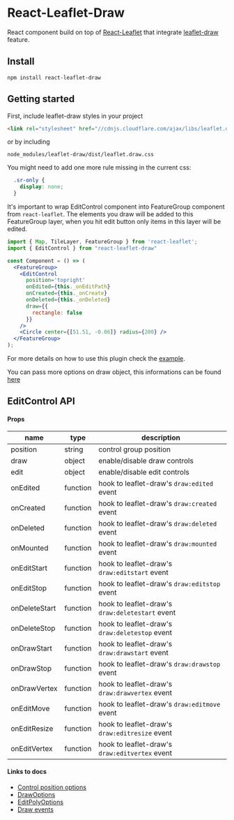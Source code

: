 # React-Leaflet-Draw

React component build on top of [React-Leaflet](https://github.com/PaulLeCam/react-leaflet) that integrate [leaflet-draw](https://github.com/Leaflet/Leaflet.draw) feature.

## Install

```
npm install react-leaflet-draw
```

## Getting started

First, include leaflet-draw styles in your project
```html
<link rel="stylesheet" href="//cdnjs.cloudflare.com/ajax/libs/leaflet.draw/0.4.2/leaflet.draw.css"/>
```
or by including
```
node_modules/leaflet-draw/dist/leaflet.draw.css
```

You might need to add one more rule missing in the current css:
```css
  .sr-only {
    display: none;
  }
```

It's important to wrap EditControl component into FeatureGroup component from `react-leaflet`.
The elements you draw will be added to this FeatureGroup layer, when you hit edit button only items in this layer will be edited.

```jsx
import { Map, TileLayer, FeatureGroup } from 'react-leaflet';
import { EditControl } from "react-leaflet-draw"

const Component = () => (
  <FeatureGroup>
    <EditControl
      position='topright'
      onEdited={this._onEditPath}
      onCreated={this._onCreate}
      onDeleted={this._onDeleted}
      draw={{
        rectangle: false
      }}
    />
    <Circle center={[51.51, -0.06]} radius={200} />
  </FeatureGroup>
);
```

For more details on how to use this plugin check the [example](example/edit-control.js).

You can pass more options on draw object, this informations can be found [here](https://github.com/Leaflet/Leaflet.draw#user-content-example-leafletdraw-config)

## EditControl API

#### Props

|name            |type                        |description                                           |
|----------------|----------------------------|------------------------------------------------------|
|position        |string                      |control group position                                |
|draw            |object <DrawOptions>        |enable/disable draw controls                          |
|edit            |object <EditPolyOptions>    |enable/disable edit controls                          |
|onEdited        |function                    |hook to leaflet-draw's `draw:edited` event            |
|onCreated       |function                    |hook to leaflet-draw's `draw:created` event           |
|onDeleted       |function                    |hook to leaflet-draw's `draw:deleted` event           |
|onMounted       |function                    |hook to leaflet-draw's `draw:mounted` event           |
|onEditStart     |function                    |hook to leaflet-draw's `draw:editstart` event         |
|onEditStop      |function                    |hook to leaflet-draw's `draw:editstop` event          |
|onDeleteStart   |function                    |hook to leaflet-draw's `draw:deletestart` event       |
|onDeleteStop    |function                    |hook to leaflet-draw's `draw:deletestop` event        |
|onDrawStart     |function                    |hook to leaflet-draw's `draw:drawstart` event         |
|onDrawStop      |function                    |hook to leaflet-draw's `draw:drawstop` event          |
|onDrawVertex    |function                    |hook to leaflet-draw's `draw:drawvertex` event        |
|onEditMove      |function                    |hook to leaflet-draw's `draw:editmove` event          |
|onEditResize    |function                    |hook to leaflet-draw's `draw:editresize` event          |
|onEditVertex    |function                    |hook to leaflet-draw's `draw:editvertex` event          |

#### Links to docs

* [Control position options](http://leafletjs.com/reference.html#control-positions)
* [DrawOptions](https://leaflet.github.io/Leaflet.draw/docs/leaflet-draw-latest.html#drawoptions)
* [EditPolyOptions](https://leaflet.github.io/Leaflet.draw/docs/leaflet-draw-latest.html#editpolyoptions)
* [Draw events](https://leaflet.github.io/Leaflet.draw/docs/leaflet-draw-latest.html#l-draw-event)
